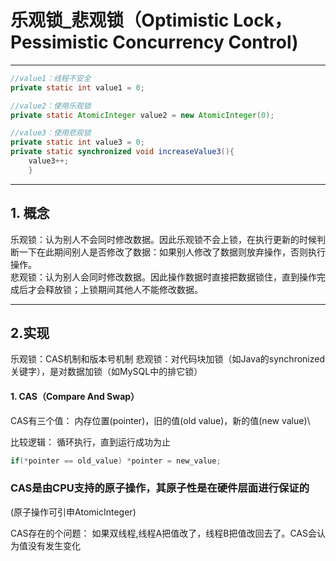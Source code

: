 # 乐观锁_悲观锁（Optimistic Lock，Pessimistic Concurrency Control)
---
```java
//value1：线程不安全
private static int value1 = 0;

//value2：使用乐观锁
private static AtomicInteger value2 = new AtomicInteger(0);

//value3：使用悲观锁
private static int value3 = 0;
private static synchronized void increaseValue3(){
    value3++;
    }
```
---

## 1. 概念
乐观锁：认为别人不会同时修改数据。因此乐观锁不会上锁，在执行更新的时候判断一下在此期间别人是否修改了数据：如果别人修改了数据则放弃操作，否则执行操作。\
悲观锁：认为别人会同时修改数据。因此操作数据时直接把数据锁住，直到操作完成后才会释放锁；上锁期间其他人不能修改数据。

---

## 2.实现
乐观锁：CAS机制和版本号机制
悲观锁：对代码块加锁（如Java的synchronized关键字），是对数据加锁（如MySQL中的排它锁）

#### 1. CAS（Compare And Swap）
CAS有三个值： 内存位置(pointer)，旧的值(old value)，新的值(new value)\

比较逻辑：
循环执行，直到运行成功为止
```java
if(*pointer == old_value) *pointer = new_value;
```

### CAS是由CPU支持的原子操作，其原子性是在硬件层面进行保证的
(原子操作可引申AtomicInteger)

CAS存在的个问题：
如果双线程,线程A把值改了，线程B把值改回去了。CAS会认为值没有发生变化


